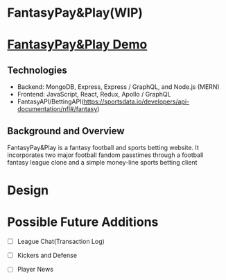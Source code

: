 # FantasyPay&Play(WIP)
# [FantasyPay&Play Demo](https://fantasypayandplay.herokuapp.com/#/)


## Technologies
 * Backend: MongoDB, Express, Express / GraphQL, and Node.js (MERN)
 * Frontend: JavaScript, React, Redux, Apollo / GraphQL
 * FantasyAPI/BettingAPI(https://sportsdata.io/developers/api-documentation/nfl#/fantasy)

## Background and Overview

FantasyPay&Play is a fantasy football and sports betting website. It incorporates two major football fandom passtimes through a football fantasy league clone and a simple money-line sports betting client



# Design 

# Possible Future Additions
- [ ] League Chat(Transaction Log)
- [ ] Kickers and Defense
- [ ] Player News



